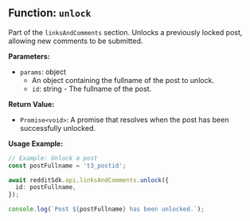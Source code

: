 ## Function: `unlock`

Part of the `linksAndComments` section. Unlocks a previously locked post, allowing new comments to be submitted.

**Parameters:**

- `params`: object
  - An object containing the fullname of the post to unlock.
  - `id`: string - The fullname of the post.

**Return Value:**

- `Promise<void>`: A promise that resolves when the post has been successfully unlocked.

**Usage Example:**

```typescript
// Example: Unlock a post
const postFullname = 't3_postid';

await redditSdk.api.linksAndComments.unlock({
  id: postFullname,
});

console.log(`Post ${postFullname} has been unlocked.`);
``` 